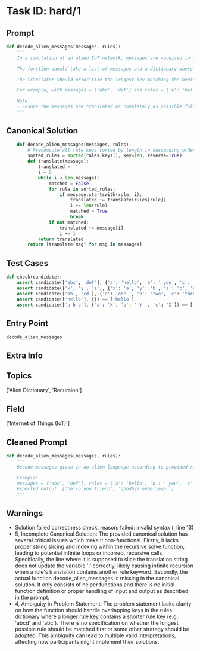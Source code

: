 # Task ID: hard/1

## Prompt

```python
def decode_alien_messages(messages, rules):
    """
    In a simulation of an alien IoT network, messages are received in an alien language which must be decoded following specific rules. The rules provide information on how symbols in the alien language should be translated to human-understandable messages. Each rule might suggest recursive translation steps.

    The function should take a list of messages and a dictionary where keys are strings of alien symbols and values are their corresponding translations, which may contain other alien symbols that need further resolving until they translate into a purely human readable form (i.e., English characters).

    The translator should prioritize the longest key matching the beginning of any segment of the message. If there are overlaps in the keys (for example, 'abc' and 'ab'), always prioritize the longest possible match first.

    For example, with messages = ['abc', 'def'] and rules = {'a': 'hello', 'b': ' you', 'c': ' friend', 'd': 'goodbye', 'ef': ' unbeliever'}, the function should return ['hello you friend', 'goodbye unbeliever'].

    Note:
    - Ensure the messages are translated as completely as possible following all rules and tackling possible recursion.
    """
```

## Canonical Solution

```python
    def decode_alien_messages(messages, rules):
        # Precompute all rule keys sorted by length in descending order for prioritization
        sorted_rules = sorted(rules.keys(), key=len, reverse=True)
        def translate(message):
            translated = ''
            i = 0
            while i < len(message):
                matched = False
                for rule in sorted_rules:
                    if message.startswith(rule, i):
                        translated += translate(rules[rule])
                        i += len(rule)
                        matched = True
                        break
                if not matched:
                    translated += message[i]
                    i += 1
            return translated
        return [translate(msg) for msg in messages]
```

## Test Cases

```python
def check(candidate):
    assert candidate(['abc', 'def'], {'a': 'hello', 'b': ' you', 'c': ' friend', 'd': 'goodbye', 'ef': ' unbeliever'}) == ['hello you friend', 'goodbye unbeliever']
    assert candidate(['x', 'y', 'z'], {'x': 'a', 'y': 'b', 'z': 'c', 'a': 'alpha', 'b': 'beta', 'c': 'gamma'}) == ['alpha', 'beta', 'gamma']
    assert candidate(['ab', 'cd'], {'a': 'one ', 'b': 'two', 'c': 'three ', 'd': 'four'}) == ['one two', 'three four']
    assert candidate(['hello'], {}) == ['hello']
    assert candidate(['a b c'], {'a': 'X', 'b': ' Y ', 'c': 'Z'}) == ['X Y Z']
```

## Entry Point

`decode_alien_messages`

## Extra Info

## Topics

['Alien Dictionary', 'Recursion']

## Field

['Internet of Things (IoT)']

## Cleaned Prompt

```python
def decode_alien_messages(messages, rules):
    """
    Decode messages given in an alien language according to provided rules. The rules may involve recursive references, and always prioritize the longest match first. Ensure translations follow rules recursively and completely.

    Example:
    messages = ['abc', 'def'], rules = {'a': 'hello', 'b': ' you', 'c': ' friend', 'd': 'goodbye', 'ef': ' unbeliever'}
    Expected output: ['hello you friend', 'goodbye unbeliever']
    """
```

## Warnings

- Solution failed correctness check. reason: failed: invalid syntax (<string>, line 13)
- 5, Incomplete Canonical Solution: The provided canonical solution has several critical issues which make it non-functional. Firstly, it lacks proper string slicing and indexing within the recursive solve function, leading to potential infinite loops or incorrect recursive calls. Specifically, the line where it is supposed to slice the translation string does not update the variable 'i' correctly, likely causing infinite recursion when a rule's translation contains another rule keyword. Secondly, the actual function decode_alien_messages is missing in the canonical solution. It only consists of helper functions and there is no initial function definition or proper handling of input and output as described in the prompt.
- 4, Ambiguity in Problem Statement: The problem statement lacks clarity on how the function should handle overlapping keys in the rules dictionary where a longer rule key contains a shorter rule key (e.g., 'abcd' and 'abc'). There is no specification on whether the longest possible rule should be matched first or some other strategy should be adopted. This ambiguity can lead to multiple valid interpretations, affecting how participants might implement their solutions.

